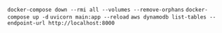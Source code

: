 `docker-compose down --rmi all --volumes --remove-orphans`
`docker-compose up -d`
`uvicorn main:app --reload`
`aws dynamodb list-tables --endpoint-url http://localhost:8000`

